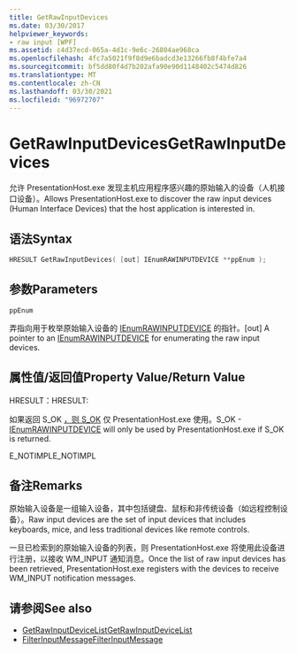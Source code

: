 ```yaml
---
title: GetRawInputDevices
ms.date: 03/30/2017
helpviewer_keywords:
- raw input [WPF]
ms.assetid: c4d37ecd-065a-4d1c-9e6c-26804ae968ca
ms.openlocfilehash: 4fc7a5021f9f8d9e6badcd3e13266fb8f4bfe7a4
ms.sourcegitcommit: bf5dd80f4d7b202afa90e90d1148402c5474d826
ms.translationtype: MT
ms.contentlocale: zh-CN
ms.lasthandoff: 03/30/2021
ms.locfileid: "96972707"
---
```

# <a name="getrawinputdevices"></a><span data-ttu-id="a7513-102">GetRawInputDevices</span><span class="sxs-lookup"><span data-stu-id="a7513-102">GetRawInputDevices</span></span>
<span data-ttu-id="a7513-103">允许 PresentationHost.exe 发现主机应用程序感兴趣的原始输入的设备（人机接口设备）。</span><span class="sxs-lookup"><span data-stu-id="a7513-103">Allows PresentationHost.exe to discover the raw input devices (Human Interface Devices) that the host application is interested in.</span></span>  
  
## <a name="syntax"></a><span data-ttu-id="a7513-104">语法</span><span class="sxs-lookup"><span data-stu-id="a7513-104">Syntax</span></span>  
  
```cpp  
HRESULT GetRawInputDevices( [out] IEnumRAWINPUTDEVICE **ppEnum );  
```  
  
## <a name="parameters"></a><span data-ttu-id="a7513-105">参数</span><span class="sxs-lookup"><span data-stu-id="a7513-105">Parameters</span></span>  
 `ppEnum`  
  
 <span data-ttu-id="a7513-106">弄指向用于枚举原始输入设备的 [IEnumRAWINPUTDEVICE](ienumrawinputdevice.md) 的指针。</span><span class="sxs-lookup"><span data-stu-id="a7513-106">[out] A pointer to an [IEnumRAWINPUTDEVICE](ienumrawinputdevice.md) for enumerating the raw input devices.</span></span>  
  
## <a name="property-valuereturn-value"></a><span data-ttu-id="a7513-107">属性值/返回值</span><span class="sxs-lookup"><span data-stu-id="a7513-107">Property Value/Return Value</span></span>  
 <span data-ttu-id="a7513-108">HRESULT：</span><span class="sxs-lookup"><span data-stu-id="a7513-108">HRESULT:</span></span>  
  
 <span data-ttu-id="a7513-109">如果返回 S_OK [，则 S_OK](ienumrawinputdevice.md) 仅 PresentationHost.exe 使用。</span><span class="sxs-lookup"><span data-stu-id="a7513-109">S_OK - [IEnumRAWINPUTDEVICE](ienumrawinputdevice.md) will only be used by PresentationHost.exe if S_OK is returned.</span></span>  
  
 <span data-ttu-id="a7513-110">E_NOTIMPL</span><span class="sxs-lookup"><span data-stu-id="a7513-110">E_NOTIMPL</span></span>  
  
## <a name="remarks"></a><span data-ttu-id="a7513-111">备注</span><span class="sxs-lookup"><span data-stu-id="a7513-111">Remarks</span></span>  
 <span data-ttu-id="a7513-112">原始输入设备是一组输入设备，其中包括键盘、鼠标和非传统设备（如远程控制设备）。</span><span class="sxs-lookup"><span data-stu-id="a7513-112">Raw input devices are the set of input devices that includes keyboards, mice, and less traditional devices like remote controls.</span></span>  
  
 <span data-ttu-id="a7513-113">一旦已检索到的原始输入设备的列表，则 PresentationHost.exe 将使用此设备进行注册，以接收 WM_INPUT 通知消息。</span><span class="sxs-lookup"><span data-stu-id="a7513-113">Once the list of raw input devices has been retrieved, PresentationHost.exe registers with the devices to receive WM_INPUT notification messages.</span></span>  
  
## <a name="see-also"></a><span data-ttu-id="a7513-114">请参阅</span><span class="sxs-lookup"><span data-stu-id="a7513-114">See also</span></span>

- [<span data-ttu-id="a7513-115">GetRawInputDeviceList</span><span class="sxs-lookup"><span data-stu-id="a7513-115">GetRawInputDeviceList</span></span>](/windows/desktop/api/winuser/nf-winuser-getrawinputdevicelist)
- [<span data-ttu-id="a7513-116">FilterInputMessage</span><span class="sxs-lookup"><span data-stu-id="a7513-116">FilterInputMessage</span></span>](filterinputmessage.md)
